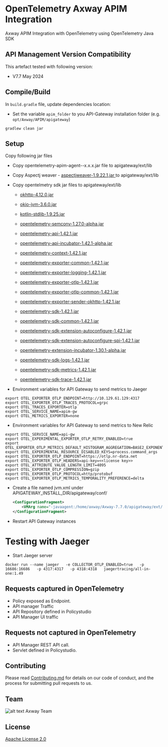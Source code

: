 # OpenTelemetry Axway APIM Integration

Axway APIM Integration with OpenTelemetry using OpenTelemetry Java SDK

## API Management Version Compatibility

This artefact tested with following version:

- V7.7 May 2024 


## Compile/Build

In `build.gradle` file, update dependencies location:

- Set the variable `apim_folder` to you API-Gateway installation folder (e.g. `opt/Axway/APIM/apigateway`)


```
gradlew clean jar
```

## Setup

Copy following jar files


- Copy opentelemetry-apim-agent--x.x.x.jar file to apigateway/ext/lib
- Copy Aspectj weaver - [ aspectjweaver-1.9.22.1.jar ](https://repo1.maven.org/maven2/org/aspectj/aspectjweaver/1.9.22.1/aspectjweaver-1.9.22.1.jar) to  apigateway/ext/lib
- Copy opentelmetry sdk jar files to apigateway/ext/lib 

  - [okhttp-4.12.0.jar](https://repo1.maven.org/maven2/com/squareup/okhttp3/okhttp/4.12.0/okhttp-4.12.0.jar)
  - [okio-jvm-3.6.0.jar](https://repo1.maven.org/maven2/com/squareup/okio/okio-jvm/3.6.0/okio-jvm-3.6.0.jar)
  - [kotlin-stdlib-1.9.25.jar](https://repo1.maven.org/maven2/org/jetbrains/kotlin/kotlin-stdlib/1.9.25/kotlin-stdlib-1.9.25.jar)

  - [opentelemetry-semconv-1.27.0-alpha.jar](https://repo1.maven.org/maven2/io/opentelemetry/semconv/opentelemetry-semconv/1.27.0-alpha/opentelemetry-semconv-1.27.0-alpha.jar)
  
  - [opentelemetry-api-1.42.1.jar](https://repo1.maven.org/maven2/io/opentelemetry/opentelemetry-api/1.42.1/opentelemetry-api-1.42.1.jar)
  - [opentelemetry-api-incubator-1.42.1-alpha.jar](https://repo1.maven.org/maven2/io/opentelemetry/opentelemetry-api-incubator/1.42.1-alpha/opentelemetry-api-incubator-1.42.1-alpha.jar)
  
  - [opentelemetry-context-1.42.1.jar](https://repo1.maven.org/maven2/io/opentelemetry/opentelemetry-context/1.42.1/opentelemetry-context-1.42.1.jar)

  - [opentelemetry-exporter-common-1.42.1.jar](https://repo1.maven.org/maven2/io/opentelemetry/opentelemetry-exporter-common/1.42.1/opentelemetry-exporter-common-1.42.1.jar)
  - [opentelemetry-exporter-logging-1.42.1.jar](https://repo1.maven.org/maven2/io/opentelemetry/opentelemetry-exporter-logging/1.42.1/opentelemetry-exporter-logging-1.42.1.jar)
  - [opentelemetry-exporter-otlp-1.42.1.jar](https://repo1.maven.org/maven2/io/opentelemetry/opentelemetry-exporter-otlp/1.42.1/opentelemetry-exporter-otlp-1.42.1.jar)
  - [opentelemetry-exporter-otlp-common-1.42.1.jar](https://repo1.maven.org/maven2/io/opentelemetry/opentelemetry-exporter-otlp-common/1.42.1/opentelemetry-exporter-otlp-common-1.42.1.jar)
  - [opentelemetry-exporter-sender-okhttp-1.42.1.jar](https://repo1.maven.org/maven2/io/opentelemetry/opentelemetry-exporter-sender-okhttp/1.42.1/opentelemetry-exporter-sender-okhttp-1.42.1.jar)

  - [opentelemetry-sdk-1.42.1.jar](https://repo1.maven.org/maven2/io/opentelemetry/opentelemetry-sdk/1.42.1/opentelemetry-sdk-1.42.1.jar)
  - [opentelemetry-sdk-common-1.42.1.jar](https://repo1.maven.org/maven2/io/opentelemetry/opentelemetry-sdk-common/1.42.1/opentelemetry-sdk-common-1.42.1.jar)
  - [opentelemetry-sdk-extension-autoconfigure-1.42.1.jar](https://repo1.maven.org/maven2/io/opentelemetry/opentelemetry-sdk-extension-autoconfigure/1.42.1/opentelemetry-sdk-extension-autoconfigure-1.42.1.jar)
  - [opentelemetry-sdk-extension-autoconfigure-spi-1.42.1.jar](https://repo1.maven.org/maven2/io/opentelemetry/opentelemetry-sdk-extension-autoconfigure-spi/1.42.1/opentelemetry-sdk-extension-autoconfigure-spi-1.42.1.jar)
 
  
  - [opentelemetry-extension-incubator-1.30.1-alpha.jar](https://repo1.maven.org/maven2/io/opentelemetry/opentelemetry-extension-incubator/1.30.1-alpha/opentelemetry-extension-incubator-1.30.1-alpha.jar)
  - [opentelemetry-sdk-logs-1.42.1.jar](https://repo1.maven.org/maven2/io/opentelemetry/opentelemetry-sdk-logs/1.42.1/opentelemetry-sdk-logs-1.42.1.jar)
  - [opentelemetry-sdk-metrics-1.42.1.jar](https://repo1.maven.org/maven2/io/opentelemetry/opentelemetry-sdk-metrics/1.42.1/opentelemetry-sdk-metrics-1.42.1.jar)
  - [opentelemetry-sdk-trace-1.42.1.jar](https://repo1.maven.org/maven2/io/opentelemetry/opentelemetry-sdk-trace/1.42.1/opentelemetry-sdk-trace-1.42.1.jar)
- Environment variables for API Gateway to send metrics to Jaeger

```
export OTEL_EXPORTER_OTLP_ENDPOINT=http://10.129.61.129:4317
export OTEL_EXPORTER_OTLP_TRACES_PROTOCOL=grpc
export OTEL_TRACES_EXPORTER=otlp
export OTEL_SERVICE_NAME=apim-gw
export OTEL_METRICS_EXPORTER=none
```

- Environment variables for API Gateway to send metrics to New Relic

```
export OTEL_SERVICE_NAME=api-gw
export OTEL_EXPERIMENTAL_EXPORTER_OTLP_RETRY_ENABLED=true
export OTEL_EXPORTER_OTLP_METRICS_DEFAULT_HISTOGRAM_AGGREGATION=BASE2_EXPONENTIAL_BUCKET_HISTOGRAM
export OTEL_EXPERIMENTAL_RESOURCE_DISABLED_KEYS=process.command_args
export OTEL_EXPORTER_OTLP_ENDPOINT=https://otlp.nr-data.net
export OTEL_EXPORTER_OTLP_HEADERS=api-key=<<license key>>
export OTEL_ATTRIBUTE_VALUE_LENGTH_LIMIT=4095
export OTEL_EXPORTER_OTLP_COMPRESSION=gzip
export OTEL_EXPORTER_OTLP_PROTOCOL=http/protobuf
export OTEL_EXPORTER_OTLP_METRICS_TEMPORALITY_PREFERENCE=delta
```

- Create a file named jvm.xml under APIGATEWAY_INSTALL_DIR/apigateway/conf/
    ```xml
    <ConfigurationFragment>
        <VMArg name="-javaagent:/home/axway/Axway-7.7.0/apigateway/ext/lib/aspectjweaver-1.9.22.1.jar"/>
    </ConfigurationFragment>
    ```
- Restart API Gateway instances

# Testing with Jaeger

- Start Jaeger server
```
docker run --name jaeger   -e COLLECTOR_OTLP_ENABLED=true   -p 16686:16686   -p 4317:4317   -p 4318:4318   jaegertracing/all-in-one:1.49
```


## Requests captured in OpenTelemetry
- Policy exposed as Endpoint.
- API manager Traffic
- API Repository defined in Policystudio
- API Manager UI traffic

## Requests not captured in OpenTelemetry
- API Manager REST API call.
- Servlet defined in Policystudio.


## Contributing

Please read [Contributing.md](https://github.com/Axway-API-Management-Plus/Common/blob/master/Contributing.md) for details on our code of conduct, and the process for submitting pull requests to us.

## Team

![alt text][Axwaylogo] Axway Team

[Axwaylogo]: https://github.com/Axway-API-Management/Common/blob/master/img/AxwayLogoSmall.png  "Axway logo"

## License
[Apache License 2.0](LICENSE)
